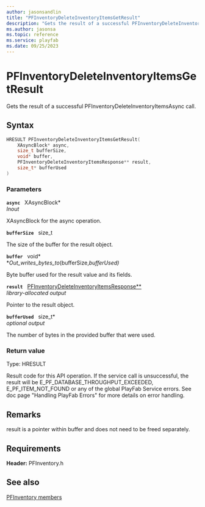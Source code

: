 ```yaml
---
author: jasonsandlin
title: "PFInventoryDeleteInventoryItemsGetResult"
description: "Gets the result of a successful PFInventoryDeleteInventoryItemsAsync call."
ms.author: jasonsa
ms.topic: reference
ms.service: playfab
ms.date: 09/25/2023
---
```


# PFInventoryDeleteInventoryItemsGetResult  

Gets the result of a successful PFInventoryDeleteInventoryItemsAsync call.  

## Syntax  
  
```cpp
HRESULT PFInventoryDeleteInventoryItemsGetResult(  
    XAsyncBlock* async,  
    size_t bufferSize,  
    void* buffer,  
    PFInventoryDeleteInventoryItemsResponse** result,  
    size_t* bufferUsed  
)  
```  
  
### Parameters  
  
**`async`** &nbsp; XAsyncBlock*  
*_Inout_*  
  
XAsyncBlock for the async operation.  
  
**`bufferSize`** &nbsp; size_t  
  
The size of the buffer for the result object.  
  
**`buffer`** &nbsp; void*  
*_Out_writes_bytes_to_(bufferSize,*bufferUsed)*  
  
Byte buffer used for the result value and its fields.  
  
**`result`** &nbsp; [PFInventoryDeleteInventoryItemsResponse**](../../pfinventorytypes/structs/pfinventorydeleteinventoryitemsresponse.md)  
*library-allocated output*  
  
Pointer to the result object.  
  
**`bufferUsed`** &nbsp; size_t*  
*optional output*  
  
The number of bytes in the provided buffer that were used.  
  
  
### Return value
Type: HRESULT
  
Result code for this API operation. If the service call is unsuccessful, the result will be E_PF_DATABASE_THROUGHPUT_EXCEEDED, E_PF_ITEM_NOT_FOUND or any of the global PlayFab Service errors. See doc page "Handling PlayFab Errors" for more details on error handling.
  
## Remarks  
  
result is a pointer within buffer and does not need to be freed separately.
  
## Requirements  
  
**Header:** PFInventory.h
  
## See also  
[PFInventory members](../pfinventory_members.md)  

  
  
